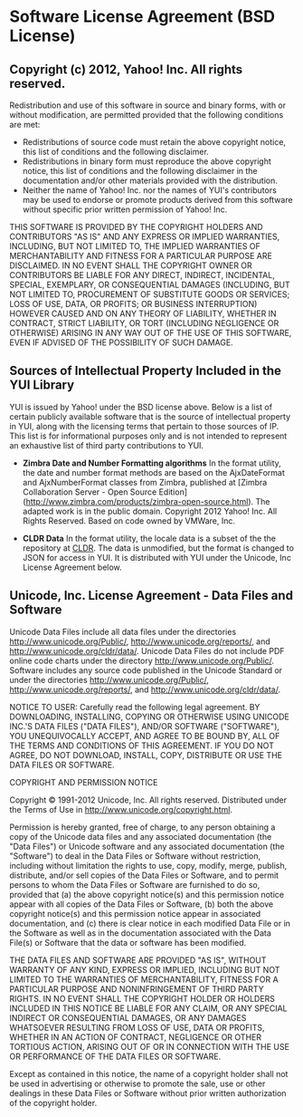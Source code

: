 Software License Agreement (BSD License)
========================================

Copyright (c) 2012, Yahoo! Inc. All rights reserved.
----------------------------------------------------

Redistribution and use of this software in source and binary forms, with or
without modification, are permitted provided that the following conditions are
met:

  * Redistributions of source code must retain the above copyright notice, this
    list of conditions and the following disclaimer.
  * Redistributions in binary form must reproduce the above copyright notice,
    this list of conditions and the following disclaimer in the documentation
    and/or other materials provided with the distribution.
  * Neither the name of Yahoo! Inc. nor the names of YUI's contributors may be
    used to endorse or promote products derived from this software without
    specific prior written permission of Yahoo! Inc.

THIS SOFTWARE IS PROVIDED BY THE COPYRIGHT HOLDERS AND CONTRIBUTORS "AS IS" AND
ANY EXPRESS OR IMPLIED WARRANTIES, INCLUDING, BUT NOT LIMITED TO, THE IMPLIED
WARRANTIES OF MERCHANTABILITY AND FITNESS FOR A PARTICULAR PURPOSE ARE
DISCLAIMED. IN NO EVENT SHALL THE COPYRIGHT OWNER OR CONTRIBUTORS BE LIABLE FOR
ANY DIRECT, INDIRECT, INCIDENTAL, SPECIAL, EXEMPLARY, OR CONSEQUENTIAL DAMAGES
(INCLUDING, BUT NOT LIMITED TO, PROCUREMENT OF SUBSTITUTE GOODS OR SERVICES;
LOSS OF USE, DATA, OR PROFITS; OR BUSINESS INTERRUPTION) HOWEVER CAUSED AND ON
ANY THEORY OF LIABILITY, WHETHER IN CONTRACT, STRICT LIABILITY, OR TORT
(INCLUDING NEGLIGENCE OR OTHERWISE) ARISING IN ANY WAY OUT OF THE USE OF THIS
SOFTWARE, EVEN IF ADVISED OF THE POSSIBILITY OF SUCH DAMAGE.


Sources of Intellectual Property Included in the YUI Library
------------------------------------------------------------

YUI is issued by Yahoo! under the BSD license above. Below is a list of certain
publicly available software that is the source of intellectual property in YUI,
along with the licensing terms that pertain to those sources of IP. This list is
for informational purposes only and is not intended to represent an exhaustive
list of third party contributions to YUI.

  * **Zimbra Date and Number Formatting algorithms** In the format utility, the date
    and number format methods are based on the AjxDateFormat and AjxNumberFormat
    classes from Zimbra, published at [Zimbra Collaboration Server - Open Source Edition] 
    (http://www.zimbra.com/products/zimbra-open-source.html). The adapted
    work is in the public domain.
    Copyright 2012 Yahoo! Inc. All Rights Reserved. Based on code owned by VMWare, Inc.

  * **CLDR Data** In the format utility, the locale data is a subset of the
    the repository at [CLDR](http://cldr.unicode.org/). The data is unmodified,
    but the format is changed to JSON for access in YUI. It is distributed with
    YUI under the Unicode, Inc License Agreement below.


Unicode, Inc. License Agreement - Data Files and Software
---------------------------------------------------------

Unicode Data Files include all data files under the directories
http://www.unicode.org/Public/, http://www.unicode.org/reports/, and
http://www.unicode.org/cldr/data/. Unicode Data Files do not include PDF
online code charts under the directory http://www.unicode.org/Public/.
Software includes any source code published in the Unicode Standard or under
the directories http://www.unicode.org/Public/,
http://www.unicode.org/reports/, and http://www.unicode.org/cldr/data/.

NOTICE TO USER: Carefully read the following legal agreement. BY DOWNLOADING,
INSTALLING, COPYING OR OTHERWISE USING UNICODE INC.'S DATA FILES ("DATA FILES"),
AND/OR SOFTWARE ("SOFTWARE"), YOU UNEQUIVOCALLY ACCEPT, AND AGREE TO BE BOUND BY,
ALL OF THE TERMS AND CONDITIONS OF THIS AGREEMENT. IF YOU DO NOT AGREE, DO NOT
DOWNLOAD, INSTALL, COPY, DISTRIBUTE OR USE THE DATA FILES OR SOFTWARE.

COPYRIGHT AND PERMISSION NOTICE

Copyright © 1991-2012 Unicode, Inc. All rights reserved. Distributed under
the Terms of Use in http://www.unicode.org/copyright.html.

Permission is hereby granted, free of charge, to any person obtaining a copy
of the Unicode data files and any associated documentation (the "Data Files")
or Unicode software and any associated documentation (the "Software") to deal
in the Data Files or Software without restriction, including without limitation
the rights to use, copy, modify, merge, publish, distribute, and/or sell copies
of the Data Files or Software, and to permit persons to whom the Data Files or
Software are furnished to do so, provided that (a) the above copyright notice(s)
and this permission notice appear with all copies of the Data Files or Software,
(b) both the above copyright notice(s) and this permission notice appear in
associated documentation, and (c) there is clear notice in each modified Data
File or in the Software as well as in the documentation associated with the
Data File(s) or Software that the data or software has been modified.

THE DATA FILES AND SOFTWARE ARE PROVIDED "AS IS", WITHOUT WARRANTY OF ANY KIND,
EXPRESS OR IMPLIED, INCLUDING BUT NOT LIMITED TO THE WARRANTIES OF MERCHANTABILITY,
FITNESS FOR A PARTICULAR PURPOSE AND NONINFRINGEMENT OF THIRD PARTY RIGHTS.
IN NO EVENT SHALL THE COPYRIGHT HOLDER OR HOLDERS INCLUDED IN THIS NOTICE BE
LIABLE FOR ANY CLAIM, OR ANY SPECIAL INDIRECT OR CONSEQUENTIAL DAMAGES, OR ANY
DAMAGES WHATSOEVER RESULTING FROM LOSS OF USE, DATA OR PROFITS, WHETHER IN AN
ACTION OF CONTRACT, NEGLIGENCE OR OTHER TORTIOUS ACTION, ARISING OUT OF OR IN
CONNECTION WITH THE USE OR PERFORMANCE OF THE DATA FILES OR SOFTWARE.

Except as contained in this notice, the name of a copyright holder shall not
be used in advertising or otherwise to promote the sale, use or other dealings
in these Data Files or Software without prior written authorization of the
copyright holder.
